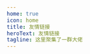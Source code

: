 ```yaml
---
home: true
icon: home
title: 友情链接
heroText: 友情链接
tagline: 这里聚集了一群大佬
---
```


<div class="my-link-area">
  <FriendComponent v-for='it in friends' :friend='it' style="margin: 10px;"></FriendComponent>
</div>


<script setup lang="ts">
import FriendComponent from '@MyComponent'
import Friend from '../.vuepress/components/Friend'

const friends: Friends[] = [{
  name: '鹤翔万里',
  avatar: '/links/tonycrane.jpg',
  description: '翔哥永不咕！',
  link: 'https://tonycrane.github.io'
},{
  name: 'GZTime',
  avatar: '/links/gztime.jpg',
  description: 'Walking on the Time Axis.',
  link: 'https://blog.gztime.cc'
},{
  name: 'Matheart',
  avatar: '/links/matheart.jpg',
  description: 'Math Heart Ever.',
  link: 'https://matheart.github.io/'
},{
  name: '范滇东',
  avatar: '/links/flwfdd.png',
  description: '三体 × 摄影 × 造物',
  link: 'https://flwfdd.xyz/'
},{
  name: 'HK-SHAO',
  avatar: 'https://hk-shao.github.io/img/avatar.png',
  description: 'A human.',
  link: 'https://hk-shao.github.io/'
}]

</script>

<style>
  .my-link-area {
    display: flex;
    justify-content: center;
    flex-flow: row wrap;
  }
</style>